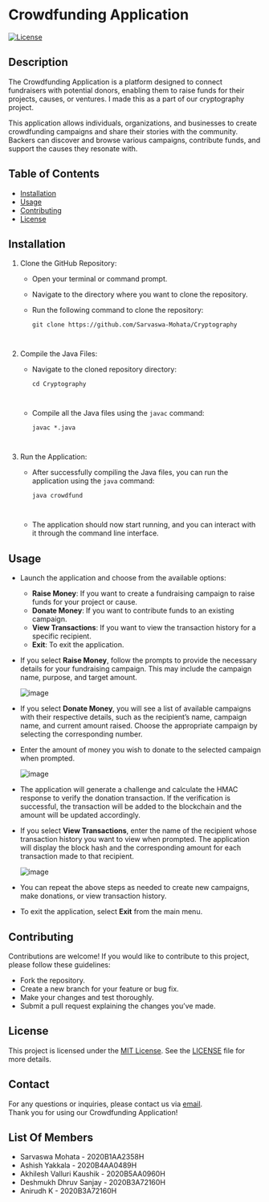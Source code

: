 
<h1 id="crowdfunding-application">Crowdfunding Application</h1>
<p><a href="https://opensource.org/licenses/MIT"><img src="https://img.shields.io/badge/license-MIT-blue.svg" alt="License"></a></p>
<h2 id="description">Description</h2>
<p>The Crowdfunding Application is a platform designed to connect fundraisers with potential donors, enabling them to raise funds for their projects, causes, or ventures. I made this as a part of our cryptography project.</p>
<p>This application allows individuals, organizations, and businesses to create crowdfunding campaigns and share their stories with the community. Backers can discover and browse various campaigns, contribute funds, and support the causes they resonate with.</p>
<h2 id="table-of-contents">Table of Contents</h2>
<ul>
<li><a href="#installation">Installation</a></li>
<li><a href="#usage">Usage</a></li>
<li><a href="#contributing">Contributing</a></li>
<li><a href="#license">License</a></li>
</ul>
<h2 id="installation">Installation</h2>
<ol>
<li>
<p>Clone the GitHub Repository:</p>
<ul>
<li>
<p>Open your terminal or command prompt.</p>
</li>
<li>
<p>Navigate to the directory where you want to clone the repository.</p>
</li>
<li>
<p>Run the following command to clone the repository:</p>
<pre class=" language-java"><code class="prism  language-java">git clone https<span class="token operator">:</span><span class="token operator">/</span><span class="token operator">/</span>github<span class="token punctuation">.</span>com<span class="token operator">/</span>Sarvaswa<span class="token operator">-</span>Mohata<span class="token operator">/</span>Cryptography

</code></pre>
</li>
</ul>
</li>
<li>
<p>Compile the Java Files:</p>
<ul>
<li>
<p>Navigate to the cloned repository directory:</p>
<pre class=" language-java"><code class="prism  language-java">cd Cryptography

</code></pre>
</li>
<li>
<p>Compile all the Java files using the  <code>javac</code>  command:</p>
<pre class=" language-java"><code class="prism  language-java">javac <span class="token operator">*</span><span class="token punctuation">.</span>java

</code></pre>
</li>
</ul>
</li>
<li>
<p>Run the Application:</p>
<ul>
<li>
<p>After successfully compiling the Java files, you can run the application using the  <code>java</code>  command:</p>
<pre class=" language-java"><code class="prism  language-java">java crowdfund

</code></pre>
</li>
<li>
<p>The application should now start running, and you can interact with it through the command line interface.</p>
</li>
</ul>
</li>
</ol>
<h2 id="usage">Usage</h2>
<ul>
<li>
<p>Launch the application and choose from the available options:</p>
<ul>
<li><strong>Raise Money</strong>: If you want to create a fundraising campaign to raise funds for your project or cause.</li>
<li><strong>Donate Money</strong>: If you want to contribute funds to an existing campaign.</li>
<li><strong>View Transactions</strong>: If you want to view the transaction history for a specific recipient.</li>
<li><strong>Exit</strong>: To exit the application.</li>
</ul>
</li>
<li>
<p>If you select  <strong>Raise Money</strong>, follow the prompts to provide the necessary details for your fundraising campaign. This may include the campaign name, purpose, and target amount.</p>

  ![image](https://github.com/Sarvaswa-Mohata/Cryptography/assets/99800509/7764ac7e-1608-4628-9b03-dee26a4659dc)
</li>
<li>
<p>If you select  <strong>Donate Money</strong>, you will see a list of available campaigns with their respective details, such as the recipient’s name, campaign name, and current amount raised. Choose the appropriate campaign by selecting the corresponding number.</p>
</li>
<li>
<p>Enter the amount of money you wish to donate to the selected campaign when prompted.</p>
</li>

![image](https://github.com/Sarvaswa-Mohata/Cryptography/assets/99800509/50d73e52-74db-4900-8549-d33076dda53e)
<li>
<p>The application will generate a challenge and calculate the HMAC response to verify the donation transaction. If the verification is successful, the transaction will be added to the blockchain and the amount will be updated accordingly.</p>
</li>
<li>
<p>If you select  <strong>View Transactions</strong>, enter the name of the recipient whose transaction history you want to view when prompted. The application will display the block hash and the corresponding amount for each transaction made to that recipient.</p>

  ![image](https://github.com/Sarvaswa-Mohata/Cryptography/assets/99800509/df1385fb-4503-42dc-8002-5e04924b7dab)
</li>
<li>
<p>You can repeat the above steps as needed to create new campaigns, make donations, or view transaction history.</p>
</li>
<li>
<p>To exit the application, select  <strong>Exit</strong>  from the main menu.</p>
</li>


</ul>
<h2 id="contributing">Contributing</h2>
<p>Contributions are welcome! If you would like to contribute to this project, please follow these guidelines:</p>
<ul>
<li>Fork the repository.</li>
<li>Create a new branch for your feature or bug fix.</li>
<li>Make your changes and test thoroughly.</li>
<li>Submit a pull request explaining the changes you’ve made.</li>
</ul>
<h2 id="license">License</h2>
<p>This project is licensed under the <a href="https://opensource.org/licenses/MIT">MIT License</a>. See the <a href="https://you.com/LICENSE">LICENSE</a> file for more details.</p>
<h2 id="contact">Contact</h2>
<p>For any questions or inquiries, please contact us via <a href="gitcode2003@gmail.com">email</a>.<br>
Thank you for using our Crowdfunding Application!</p>

</ul>
<h2 id="contributing">List Of Members</h2>
<ul>
<li>Sarvaswa Mohata - 2020B1AA2358H</li>
<li>Ashish Yakkala - 2020B4AA0489H</li>
<li>Akhilesh Valluri Kaushik - 2020B5AA0960H</li>
<li>Deshmukh Dhruv Sanjay - 2020B3A72160H</li>
<li>Anirudh K - 2020B3A72160H</li>
</ul>
